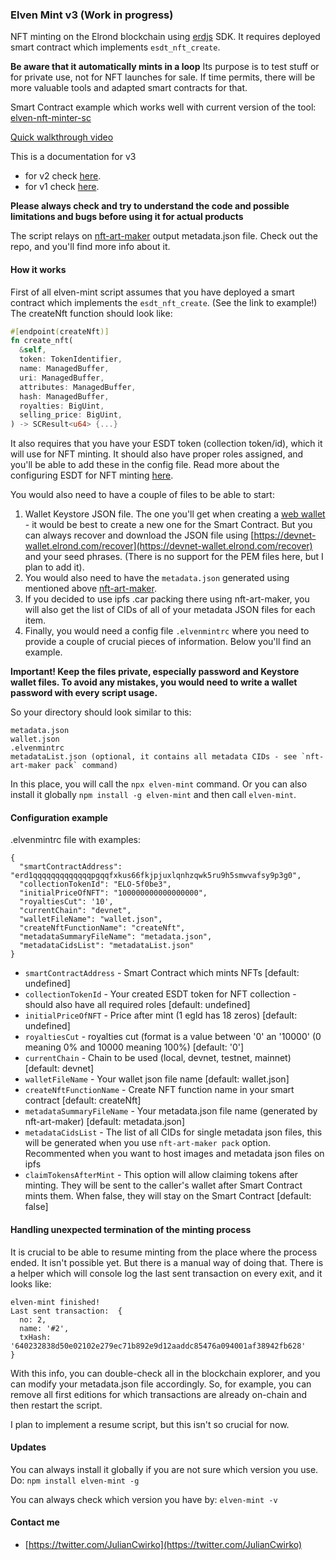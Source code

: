### Elven Mint v3 (Work in progress)

NFT minting on the Elrond blockchain using [erdjs](https://github.com/ElrondNetwork/elrond-sdk-erdjs) SDK. It requires deployed smart contract which implements `esdt_nft_create`.

**Be aware that it automatically mints in a loop** Its purpose is to test stuff or for private use, not for NFT launches for sale. If time permits, there will be more valuable tools and adapted smart contracts for that.

Smart Contract example which works well with current version of the tool: [elven-nft-minter-sc](https://github.com/juliancwirko/elven-nft-minter-sc)

[Quick walkthrough video](https://youtu.be/ppvHPzwr-X4)

This is a documentation for v3

- for v2 check [here](https://github.com/juliancwirko/elven-mint/releases/tag/v2.0.0).
- for v1 check [here](https://github.com/juliancwirko/elven-mint/releases/tag/v1.1.0).

**Please always check and try to understand the code and possible limitations and bugs before using it for actual products**

The script relays on [nft-art-maker](https://github.com/juliancwirko/nft-art-maker) output metadata.json file. Check out the repo, and you'll find more info about it.

#### How it works

First of all elven-mint script assumes that you have deployed a smart contract which implements the `esdt_nft_create`. (See the link to example!) The createNft function should look like:

```rust
#[endpoint(createNft)]
fn create_nft(
  &self,
  token: TokenIdentifier,
  name: ManagedBuffer,
  uri: ManagedBuffer,
  attributes: ManagedBuffer,
  hash: ManagedBuffer,
  royalties: BigUint,
  selling_price: BigUint,
) -> SCResult<u64> {...}
```

It also requires that you have your ESDT token (collection token/id), which it will use for NFT minting. It should also have proper roles assigned, and you'll be able to add these in the config file. Read more about the configuring ESDT for NFT minting [here](https://docs.elrond.com/developers/nft-tokens/).

You would also need to have a couple of files to be able to start:

1. Wallet Keystore JSON file. The one you'll get when creating a [web wallet](https://devnet-wallet.elrond.com) - it would be best to create a new one for the Smart Contract. But you can always recover and download the JSON file using [https://devnet-wallet.elrond.com/recover](https://devnet-wallet.elrond.com/recover) and your seed phrases. (There is no support for the PEM files here, but I plan to add it).
2. You would also need to have the `metadata.json` generated using mentioned above [nft-art-maker](https://github.com/juliancwirko/nft-art-maker).
3. If you decided to use ipfs .car packing there using nft-art-maker, you will also get the list of CIDs of all of your metadata JSON files for each item.
4. Finally, you would need a config file `.elvenmintrc` where you need to provide a couple of crucial pieces of information. Below you'll find an example.

**Important! Keep the files private, especially password and Keystore wallet files. To avoid any mistakes, you would need to write a wallet password with every script usage.**

So your directory should look similar to this:
```
metadata.json
wallet.json
.elvenmintrc
metadataList.json (optional, it contains all metadata CIDs - see `nft-art-maker pack` command)
```

In this place, you will call the `npx elven-mint` command. Or you can also install it globally `npm install -g elven-mint` and then call `elven-mint`.

#### Configuration example

.elvenmintrc file with examples:
```
{
  "smartContractAddress": "erd1qqqqqqqqqqqqqpgqqfxkus66fkjpjuxlqnhzqwk5ru9h5smwvafsy9p3g0",
  "collectionTokenId": "ELO-5f0be3",
  "initialPriceOfNFT": "100000000000000000",
  "royaltiesCut": '10',
  "currentChain": "devnet",
  "walletFileName": "wallet.json",
  "createNftFunctionName": "createNft",
  "metadataSummaryFileName": "metadata.json",
  "metadataCidsList": "metadataList.json"
}
```

- `smartContractAddress` - Smart Contract which mints NFTs [default: undefined]
- `collectionTokenId` - Your created ESDT token for NFT collection - should also have all required roles [default: undefined]
- `initialPriceOfNFT` - Price after mint (1 egld has 18 zeros) [default: undefined]
- `royaltiesCut` - royalties cut (format is a value between '0' an '10000' (0 meaning 0% and 10000 meaning 100%) [default: '0']
- `currentChain` - Chain to be used (local, devnet, testnet, mainnet) [default: devnet]
- `walletFileName` - Your wallet json file name [default: wallet.json]
- `createNftFunctionName` - Create NFT function name in your smart contract [default: createNft]
- `metadataSummaryFileName` - Your metadata.json file name (generated by nft-art-maker) [default: metadata.json]
- `metadataCidsList` - The list of all CIDs for single metadata json files, this will be generated when you use `nft-art-maker pack` option. Recommented when you want to host images and metadata json files on ipfs
- `claimTokensAfterMint` - This option will allow claiming tokens after minting. They will be sent to the caller's wallet after Smart Contract mints them. When false, they will stay on the Smart Contract [default: false]

#### Handling unexpected termination of the minting process

It is crucial to be able to resume minting from the place where the process ended. It isn't possible yet. But there is a manual way of doing that. There is a helper which will console log the last sent transaction on every exit, and it looks like: 

```
elven-mint finished!
Last sent transaction:  {
  no: 2,
  name: '#2',
  txHash: '640232838d50e02102e279ec71b892e9d12aaddc85476a094001af38942fb628'
}
```

With this info, you can double-check all in the blockchain explorer, and you can modify your metadata.json file accordingly. So, for example, you can remove all first editions for which transactions are already on-chain and then restart the script. 

I plan to implement a resume script, but this isn't so crucial for now.

#### Updates

You can always install it globally if you are not sure which version you use. Do: `npm install elven-mint -g`

You can always check which version you have by: `elven-mint -v`

#### Contact me

- [https://twitter.com/JulianCwirko](https://twitter.com/JulianCwirko)
